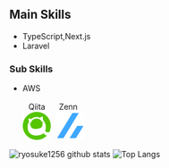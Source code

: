 ## Main Skills
- TypeScript,Next.js     
- Laravel  
### Sub Skills  
- AWS


   &nbsp;&nbsp;&thinsp;Qiita　&nbsp;&nbsp;&thinsp;Zenn    
<a href="https://qiita.com/e8750520"><img src="https://github.com/ryosuke1256/image/blob/main/qiita-favicon.png" width=50px></a>&nbsp;&nbsp;&thinsp;<a href="https://zenn.dev/reactlover"><img src="https://github.com/ryosuke1256/image/blob/main/zenn.svg" width=50px></a>  


![ryosuke1256 github stats](https://github-readme-stats.vercel.app/api?username=ryosuke1256&count_private=true&show_icons=true&theme=buefy)
![Top Langs](https://github-readme-stats.vercel.app/api/top-langs/?username=ryosuke1256&langs_count=9&theme=buefy&layout=compact&hide=Shell,Blade,HTML,CSS)<br>

